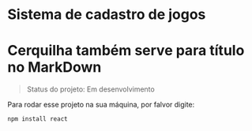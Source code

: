 <h1>Sistema de cadastro de jogos</h1>

# Cerquilha também serve para título no MarkDown

> Status do projeto: Em desenvolvimento

Para rodar esse projeto na sua máquina, por falvor digite:

```
npm install react
```
